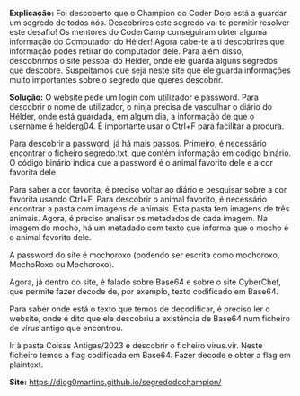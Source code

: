 **Explicação:** Foi descoberto que o Champion do Coder Dojo está a guardar um segredo de todos nós. Descobrires este segredo vai te permitir resolver este desafio! Os mentores do CoderCamp conseguiram obter alguma informação do Computador do Hélder! Agora cabe-te a ti descobrires que informação podes retirar do computador dele. Para além disso, descobrimos o site pessoal do Hélder, onde ele guarda alguns segredos que descobre. Suspeitamos que seja neste site que ele guarda informações muito importantes sobre o segredo que queres descobrir.

**Solução:** O website pede um login com utilizador e password. Para descobrir o nome de utilizador, o ninja precisa de vasculhar o diário do Hélder, onde está guardada, em algum dia, a informação de que o username é helderg04. É importante usar o Ctrl+F para facilitar a procura.

Para descobrir a password, já há mais passos. Primeiro, é necessário encontrar o ficheiro segredo.txt, que contém informação em código binário. O código binário indica que a password é o animal favorito dele e a cor favorita dele.

Para saber a cor favorita, é preciso voltar ao diário e pesquisar sobre a cor favorita usando Ctrl+F. Para descobrir o animal favorito, é necessário encontrar a pasta com imagens de animais. Esta pasta tem imagens de três animais. Agora, é preciso analisar os metadados de cada imagem. Na imagem do mocho, há um metadado com texto que informa que o mocho é o animal favorito dele.

A password do site é mochoroxo (podendo ser escrita como mochoroxo, MochoRoxo ou Mochoroxo).

Agora, já dentro do site, é falado sobre Base64 e sobre o site CyberChef, que permite fazer decode de, por exemplo, texto codificado em Base64.

Para saber onde está o texto que temos de decodificar, é preciso ler o website, onde é dito que ele descobriu a existência de Base64 num ficheiro de vírus antigo que encontrou.

Ir à pasta Coisas Antigas/2023 e descobrir o ficheiro virus.vir. Neste ficheiro temos a flag codificada em Base64. Fazer decode e obter a flag em plaintext.

**Site:** https://diog0martins.github.io/segredodochampion/
